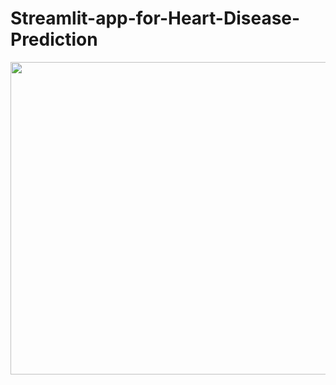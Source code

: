 # Streamlit-app-for-Heart-Disease-Prediction


<p align="center">
  <img src="https://github.com/ManikLakherwal/Streamlit-app-for-Heart-Disease-Prediction/blob/main/img.JPG"
        width="650" 
     height="500" />
</p>
<br/>

